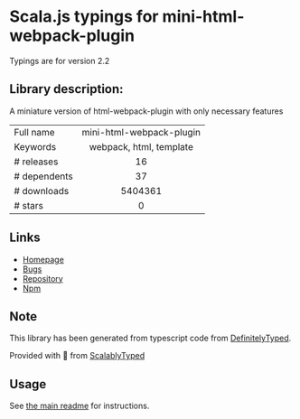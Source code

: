 
# Scala.js typings for mini-html-webpack-plugin

Typings are for version 2.2

## Library description:
A miniature version of html-webpack-plugin with only necessary features

|                    |                 |
| ------------------ | :-------------: |
| Full name          | mini-html-webpack-plugin |
| Keywords           | webpack, html, template |
| # releases         | 16 |
| # dependents       | 37 |
| # downloads        | 5404361 |
| # stars            | 0 |

## Links
- [Homepage](https://github.com/styleguidist/mini-html-webpack-plugin)
- [Bugs](https://github.com/styleguidist/mini-html-webpack-plugin/issues)
- [Repository](https://github.com/styleguidist/mini-html-webpack-plugin)
- [Npm](https://www.npmjs.com/package/mini-html-webpack-plugin)
    


## Note
This library has been generated from typescript code from [DefinitelyTyped](https://definitelytyped.org).

Provided with :purple_heart: from [ScalablyTyped](https://github.com/oyvindberg/ScalablyTyped)

## Usage
See [the main readme](../../readme.md) for instructions.


